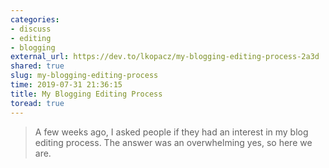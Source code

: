 ```yaml
---
categories:
- discuss
- editing
- blogging
external_url: https://dev.to/lkopacz/my-blogging-editing-process-2a3d
shared: true
slug: my-blogging-editing-process
time: 2019-07-31 21:36:15
title: My Blogging Editing Process
toread: true
---
```


> A few weeks ago, I asked people if they had an interest in my blog editing process. The answer was an overwhelming yes, so here we are.